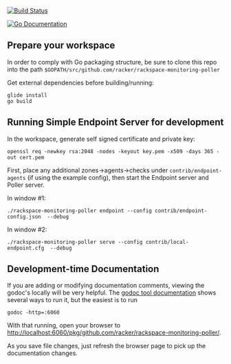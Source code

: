 [![Build Status](https://travis-ci.org/racker/rackspace-monitoring-poller.svg?branch=master)](https://travis-ci.org/racker/rackspace-monitoring-poller)

[![Go Documentation](https://godoc.org/github.com/racker/rackerspace-monitoring-poller?status.svg)](https://godoc.org/github.com/racker/rackspace-monitoring-poller)

## Prepare your workspace

In order to comply with Go packaging structure, be sure to clone this repo 
into the path `$GOPATH/src/github.com/racker/rackspace-monitoring-poller`

Get external dependencies before building/running:

```
glide install
go build
```

## Running Simple Endpoint Server for development

In the workspace, generate self signed certificate and private key:
 
```
openssl req -newkey rsa:2048 -nodes -keyout key.pem -x509 -days 365 -out cert.pem
```

First, place any additional zones->agents->checks under `contrib/endpoint-agents` (if using the example config), then
start the Endpoint server and Poller server.

In window #1:

    ./rackspace-monitoring-poller endpoint --config contrib/endpoint-config.json  --debug
    
In window #2:

    ./rackspace-monitoring-poller serve --config contrib/local-endpoint.cfg  --debug
    
## Development-time Documentation

If you are adding or modifying documentation comments, viewing the godoc's locally will be very helpful. 
The [godoc tool documentation](https://godoc.org/golang.org/x/tools/cmd/godoc) shows several ways to
run it, but the easiest is to run

    godoc -http=:6060
    
With that running, open your browser to [http://localhost:6060/pkg/github.com/racker/rackspace-monitoring-poller/]().

As you save file changes, just refresh the browser page to pick up the documentation changes.


